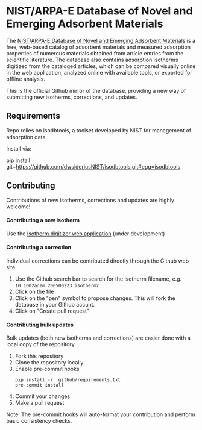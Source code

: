 # NIST/ARPA-E Database of Novel and Emerging Adsorbent Materials

The [NIST/ARPA-E Database of Novel and Emerging Adsorbent Materials](https://adsorption.nist.gov/isodb) is a free, web-based catalog of adsorbent materials and measured adsorption properties of numerous materials obtained from article entries from the scientific literature.
The database also contains adsorption isotherms digitized from the cataloged articles, which can be compared visually online in the web application, analyzed online with available tools, or exported for offline analysis.

This is the official Github mirror of the database, providing a new way of submitting new isotherms, corrections, and updates.

## Requirements

Repo relies on isodbtools, a toolset developed by NIST for management of adsorption data.

Install via:

pip install git+https://github.com/dwsideriusNIST/isodbtools.git#egg=isodbtools

## Contributing

Contributions of new isotherms, corrections and updates are highly welcome!

#### Contributing a new isotherm

Use the [Isotherm digitizer web application]() (under development)

#### Contributing a correction

Individual corrections can be contributed directly through the Github web site:

 1. Use the Github search bar to search for the isotherm filename, e.g. `10.1002adem.200500223.isotherm2`
 2. Click on the file
 3. Click on the "pen" symbol to propose changes.
    This will fork the database in your Github accunt.
 4. Click on "Create pull request"

#### Contributing bulk updates

Bulk updates (both new isotherms and corrections) are easier done with a local copy of the repository.

 1. Fork this repository
 2. Clone the repository locally
 3. Enable pre-commit hooks
    ```
    pip install -r .github/requirements.txt
    pre-commit install
    ```
 4. Commit your changes
 5. Make a pull request

Note: The pre-commit hooks will auto-format your contribution and perform basic consistency checks.
